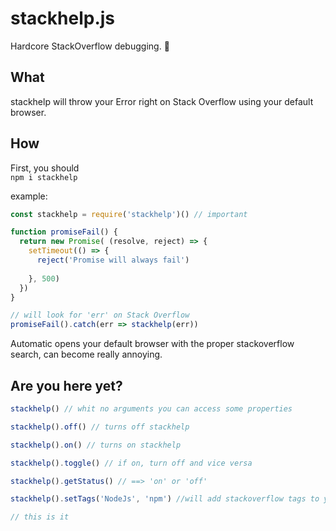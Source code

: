 # stackhelp.js
Hardcore StackOverflow debugging. :see_no_evil:

## What
stackhelp will throw your Error right on Stack Overflow using your default browser.

## How

First, you should  
`npm i stackhelp`  
  
example:
```javascript
const stackhelp = require('stackhelp')() // important

function promiseFail() {
  return new Promise( (resolve, reject) => {
    setTimeout(() => {
      reject('Promise will always fail')
      
    }, 500)
  })
}

// will look for 'err' on Stack Overflow
promiseFail().catch(err => stackhelp(err))
```
Automatic opens your default browser with the proper stackoverflow search, can become really annoying.

## Are you here yet?

```javascript
stackhelp() // whit no arguments you can access some properties

stackhelp().off() // turns off stackhelp

stackhelp().on() // turns on stackhelp

stackhelp().toggle() // if on, turn off and vice versa

stackhelp().getStatus() // ==> 'on' or 'off'

stackhelp().setTags('NodeJs', 'npm') //will add stackoverflow tags to your querie

// this is it
```
